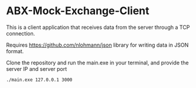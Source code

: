 # ABX-Mock-Exchange-Client

This is a client application that receives data from the server through a TCP connection.

Requires https://github.com/nlohmann/json library for writing data in JSON format.

Clone the repository and run the main.exe in your terminal, and provide the server IP and server port
```
./main.exe 127.0.0.1 3000
```
